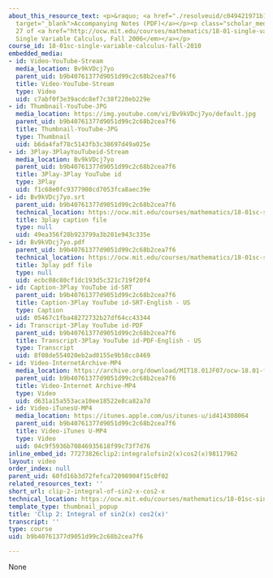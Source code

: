 ```yaml
---
about_this_resource_text: <p>&raquo; <a href="./resolveuid/c049421971b16bfee16828e88ea87496"
  target="_blank">Accompanying Notes (PDF)</a></p><p class="scholar_medsm">From Lecture
  27 of <a href="http://ocw.mit.edu/courses/mathematics/18-01-single-variable-calculus-fall-2006/video-lectures/"><em>18.01
  Single Variable Calculus, Fall 2006</em></a></p>
course_id: 18-01sc-single-variable-calculus-fall-2010
embedded_media:
- id: Video-YouTube-Stream
  media_location: Bv9kVDcj7yo
  parent_uid: b9b40761377d9051d99c2c68b2cea7f6
  title: Video-YouTube-Stream
  type: Video
  uid: c7abf0f3e39acdc8ef7c38f220eb229e
- id: Thumbnail-YouTube-JPG
  media_location: https://img.youtube.com/vi/Bv9kVDcj7yo/default.jpg
  parent_uid: b9b40761377d9051d99c2c68b2cea7f6
  title: Thumbnail-YouTube-JPG
  type: Thumbnail
  uid: b6da4faf78c5143fb3c38697d49a025e
- id: 3Play-3PlayYouTubeid-Stream
  media_location: Bv9kVDcj7yo
  parent_uid: b9b40761377d9051d99c2c68b2cea7f6
  title: 3Play-3Play YouTube id
  type: 3Play
  uid: f1c68e0fc9377908cd7053fca8aec39e
- id: Bv9kVDcj7yo.srt
  parent_uid: b9b40761377d9051d99c2c68b2cea7f6
  technical_location: https://ocw.mit.edu/courses/mathematics/18-01sc-single-variable-calculus-fall-2010/unit-4-techniques-of-integration/part-a-trigonometric-powers-trigonometric-substitution-and-completing-the-square/session-69-integral-of-sin-n-x-cos-m-x-even-exponents/clip-2-integral-of-sin2-x-cos2-x/Bv9kVDcj7yo.srt
  title: 3play caption file
  type: null
  uid: 49ea356f28b923799a3b201e943c335e
- id: Bv9kVDcj7yo.pdf
  parent_uid: b9b40761377d9051d99c2c68b2cea7f6
  technical_location: https://ocw.mit.edu/courses/mathematics/18-01sc-single-variable-calculus-fall-2010/unit-4-techniques-of-integration/part-a-trigonometric-powers-trigonometric-substitution-and-completing-the-square/session-69-integral-of-sin-n-x-cos-m-x-even-exponents/clip-2-integral-of-sin2-x-cos2-x/Bv9kVDcj7yo.pdf
  title: 3play pdf file
  type: null
  uid: ecbc08c80cf1dc193d5c321c719f20f4
- id: Caption-3Play YouTube id-SRT
  parent_uid: b9b40761377d9051d99c2c68b2cea7f6
  title: Caption-3Play YouTube id-SRT-English - US
  type: Caption
  uid: 05467c1fba48272732b27df64cc43344
- id: Transcript-3Play YouTube id-PDF
  parent_uid: b9b40761377d9051d99c2c68b2cea7f6
  title: Transcript-3Play YouTube id-PDF-English - US
  type: Transcript
  uid: 8f08de554020eb2ad0155e9b58cc8469
- id: Video-InternetArchive-MP4
  media_location: https://archive.org/download/MIT18.01JF07/ocw-18.01-f07-lec27_300k.mp4
  parent_uid: b9b40761377d9051d99c2c68b2cea7f6
  title: Video-Internet Archive-MP4
  type: Video
  uid: d631a15a553aca10ee18522e8ca82a7d
- id: Video-iTunesU-MP4
  media_location: https://itunes.apple.com/us/itunes-u/id414308064
  parent_uid: b9b40761377d9051d99c2c68b2cea7f6
  title: Video-iTunes U-MP4
  type: Video
  uid: 04c9f5936b70846935618f99c73f7d76
inline_embed_id: 77273826clip2:integralofsin2(x)cos2(x)98117962
layout: video
order_index: null
parent_uid: 60fd16b3d72fefca72098904f15c0f02
related_resources_text: ''
short_url: clip-2-integral-of-sin2-x-cos2-x
technical_location: https://ocw.mit.edu/courses/mathematics/18-01sc-single-variable-calculus-fall-2010/unit-4-techniques-of-integration/part-a-trigonometric-powers-trigonometric-substitution-and-completing-the-square/session-69-integral-of-sin-n-x-cos-m-x-even-exponents/clip-2-integral-of-sin2-x-cos2-x
template_type: thumbnail_popup
title: 'Clip 2: Integral of sin2(x) cos2(x)'
transcript: ''
type: course
uid: b9b40761377d9051d99c2c68b2cea7f6

---
```

None